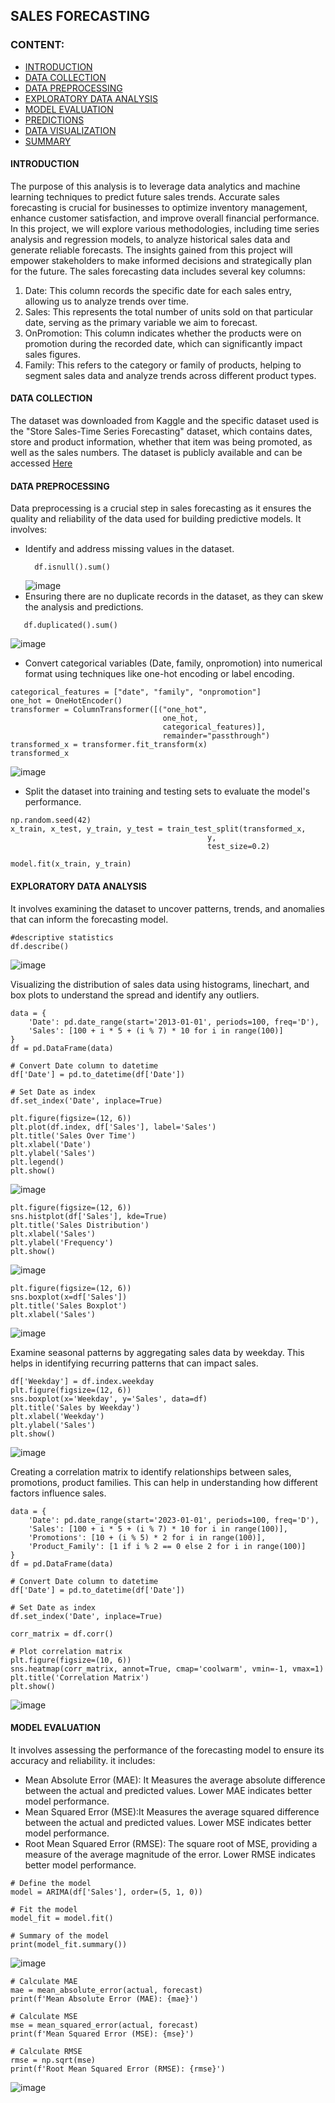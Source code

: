 ## SALES FORECASTING

### CONTENT:
* [INTRODUCTION](#introduction)
* [DATA COLLECTION](#data-collection)
* [DATA PREPROCESSING](#data-preprocessing)
* [EXPLORATORY DATA ANALYSIS](#exploratory-data-analysis)
* [MODEL EVALUATION](#model-evaluation)
* [PREDICTIONS](#predictions)
* [DATA VISUALIZATION](#data-visualization)
* [SUMMARY](#summary)


#### INTRODUCTION
The purpose of this analysis is to leverage data analytics and machine learning techniques to predict future sales trends. Accurate sales forecasting is crucial for businesses to optimize inventory management, enhance customer satisfaction, and improve overall financial performance. In this project, we will explore various methodologies, including time series analysis and regression models, to analyze historical sales data and generate reliable forecasts. The insights gained from this project will empower stakeholders to make informed decisions and strategically plan for the future.
The sales forecasting data includes several key columns: 
1. Date: This column records the specific date for each sales entry, allowing us to analyze trends over time.
2. Sales: This represents the total number of units sold on that particular date, serving as the primary variable we aim to forecast.
3. OnPromotion: This column indicates whether the products were on promotion during the recorded date, which can significantly impact sales figures.
4. Family: This refers to the category or family of products, helping to segment sales data and analyze trends across different product types.


#### DATA COLLECTION
The dataset was downloaded from Kaggle and the specific dataset used is the "Store Sales-Time Series Forecasting" dataset, which contains dates, store and product information, whether that item was being promoted, as well as the sales numbers. The dataset is publicly available and can be accessed [Here](https://www.kaggle.com/competitions/store-sales-time-series-forecasting/data)


#### DATA PREPROCESSING
Data preprocessing is a crucial step in sales forecasting as it ensures the quality and reliability of the data used for building predictive models. It involves:
* Identify and address missing values in the dataset.
  ```
    df.isnull().sum()
  ```
  ![image](https://github.com/user-attachments/assets/5698db49-f47f-4f50-a2c6-cfcca44fdeec)
* Ensuring there are no duplicate records in the dataset, as they can skew the analysis and predictions.
```
   df.duplicated().sum()
```
![image](https://github.com/user-attachments/assets/6552cd86-7e32-4d1c-afc4-33b7cb2fbe88)
* Convert categorical variables (Date, family, onpromotion) into numerical format using techniques like one-hot encoding or label encoding.
```
categorical_features = ["date", "family", "onpromotion"]
one_hot = OneHotEncoder()
transformer = ColumnTransformer([("one_hot",
                                  one_hot,
                                  categorical_features)],
                                  remainder="passthrough")
transformed_x = transformer.fit_transform(x)
transformed_x
```
![image](https://github.com/user-attachments/assets/5f8e9359-42a0-4683-88d7-403e099620bf)
* Split the dataset into training and testing sets to evaluate the model's performance.
```
np.random.seed(42)
x_train, x_test, y_train, y_test = train_test_split(transformed_x,
                                            y,
                                            test_size=0.2)

model.fit(x_train, y_train)
```


#### EXPLORATORY DATA ANALYSIS
It involves examining the dataset to uncover patterns, trends, and anomalies that can inform the forecasting model.
```
#descriptive statistics
df.describe()
```
![image](https://github.com/user-attachments/assets/c6b8c6e9-1b5d-4f53-8d47-20ea967acaf4)

Visualizing the distribution of sales data using histograms, linechart, and box plots to understand the spread and identify any outliers.
```
data = {
    'Date': pd.date_range(start='2013-01-01', periods=100, freq='D'),
    'Sales': [100 + i * 5 + (i % 7) * 10 for i in range(100)]
}
df = pd.DataFrame(data)

# Convert Date column to datetime
df['Date'] = pd.to_datetime(df['Date'])

# Set Date as index
df.set_index('Date', inplace=True)
```
```
plt.figure(figsize=(12, 6))
plt.plot(df.index, df['Sales'], label='Sales')
plt.title('Sales Over Time')
plt.xlabel('Date')
plt.ylabel('Sales')
plt.legend()
plt.show()
```
![image](https://github.com/user-attachments/assets/3718aa59-6cb7-4ecc-a764-a258ae296843)
```
plt.figure(figsize=(12, 6))
sns.histplot(df['Sales'], kde=True)
plt.title('Sales Distribution')
plt.xlabel('Sales')
plt.ylabel('Frequency')
plt.show()
```
![image](https://github.com/user-attachments/assets/49b70951-d758-4019-b5cd-ce025e13824a)
```
plt.figure(figsize=(12, 6))
sns.boxplot(x=df['Sales'])
plt.title('Sales Boxplot')
plt.xlabel('Sales')
```
![image](https://github.com/user-attachments/assets/dc2f005b-3811-4671-b0e9-44193d33ba59)

Examine seasonal patterns by aggregating sales data by weekday. This helps in identifying recurring patterns that can impact sales.
```
df['Weekday'] = df.index.weekday
plt.figure(figsize=(12, 6))
sns.boxplot(x='Weekday', y='Sales', data=df)
plt.title('Sales by Weekday')
plt.xlabel('Weekday')
plt.ylabel('Sales')
plt.show()
```
![image](https://github.com/user-attachments/assets/42ec7bf7-e542-4cb2-be77-70ce870d3b18)

Creating a correlation matrix to identify relationships between sales, promotions, product families. This can help in understanding how different factors influence sales.
```
data = {
    'Date': pd.date_range(start='2023-01-01', periods=100, freq='D'),
    'Sales': [100 + i * 5 + (i % 7) * 10 for i in range(100)],
    'Promotions': [10 + (i % 5) * 2 for i in range(100)],
    'Product_Family': [1 if i % 2 == 0 else 2 for i in range(100)]
}
df = pd.DataFrame(data)

# Convert Date column to datetime
df['Date'] = pd.to_datetime(df['Date'])

# Set Date as index
df.set_index('Date', inplace=True)
```
```
corr_matrix = df.corr()

# Plot correlation matrix
plt.figure(figsize=(10, 6))
sns.heatmap(corr_matrix, annot=True, cmap='coolwarm', vmin=-1, vmax=1)
plt.title('Correlation Matrix')
plt.show()
```
![image](https://github.com/user-attachments/assets/53281d20-2325-4128-b296-af5624a75826)


#### MODEL EVALUATION
It involves assessing the performance of the forecasting model to ensure its accuracy and reliability. it includes:
* Mean Absolute Error (MAE): It Measures the average absolute difference between the actual and predicted values. Lower MAE indicates better model performance.
* Mean Squared Error (MSE):It Measures the average squared difference between the actual and predicted values. Lower MSE indicates better model performance.
* Root Mean Squared Error (RMSE): The square root of MSE, providing a measure of the average magnitude of the error. Lower RMSE indicates better model performance.
```
# Define the model
model = ARIMA(df['Sales'], order=(5, 1, 0))

# Fit the model
model_fit = model.fit()

# Summary of the model
print(model_fit.summary())
```
![image](https://github.com/user-attachments/assets/67b3cabc-e6a2-4da1-83c7-625db9b852df)
```
# Calculate MAE
mae = mean_absolute_error(actual, forecast)
print(f'Mean Absolute Error (MAE): {mae}')

# Calculate MSE
mse = mean_squared_error(actual, forecast)
print(f'Mean Squared Error (MSE): {mse}')

# Calculate RMSE
rmse = np.sqrt(mse)
print(f'Root Mean Squared Error (RMSE): {rmse}')
```
![image](https://github.com/user-attachments/assets/c4463cb1-2f80-4b08-a3b3-7b2e63487eb8)

